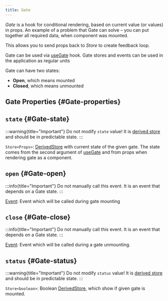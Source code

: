 ```yaml
---
title: Gate
---
```


_Gate_ is a hook for conditional rendering, based on current value (or values) in props. An example of a problem that Gate can solve – you can put together all required data, when component was mounted.

This allows you to send props back to _Store_ to create feedback loop.

Gate can be used via [useGate](/en/api/effector-vue/useGate) hook. Gate stores and events can be used in the application as regular units

Gate can have two states:

- **Open**, which means mounted
- **Closed**, which means unmounted

## Gate Properties {#Gate-properties}

## `state` {#Gate-state}

:::warning{title="Important"}
Do not modify `state` value! It is [derived store](/en/api/effector/Store#store-derived) and should be in predictable state.
:::

`Store<Props>`: [DerivedStore](/en/api/effector/Store#store-derived) with current state of the given gate. The state comes from the second argument of [useGate](/en/api/effector-vue/useGate) and from props when rendering gate as a component.

## `open` {#Gate-open}

:::info{title="Important"}
Do not manually call this event. It is an event that depends on a Gate state.
:::

[Event<Props>](/en/api/effector/Event): Event which will be called during gate mounting

## `close` {#Gate-close}

:::info{title="Important"}
Do not manually call this event. It is an event that depends on a Gate state.
:::

[Event<Props>](/en/api/effector/Event): Event which will be called during a gate unmounting.

## `status` {#Gate-status}

:::warning{title="Important"}
Do not modify `status` value! It is [derived store](/en/api/effector/Store#store-derived) and should be in predictable state.
:::

`Store<boolean>`: Boolean [DerivedStore](/en/api/effector/Store#store-derived), which show if given gate is mounted.

